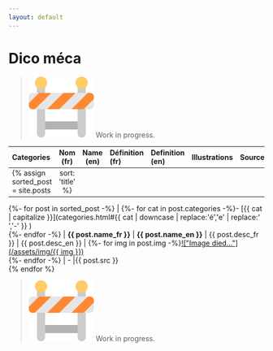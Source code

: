 ```yaml
---
layout: default
---
```


# Dico méca

> ![WIP](/assets/img/wip.png) Work in progress.


| **Categories** | **Nom (fr)** | **Name (en)** | **Définition (fr)** | **Definition (en)** | **Illustrations** | **Sources** |
| :--- | :---: | :---: | :--- | :--- | :---: | --- |
{% assign sorted_post = site.posts | sort: 'title' %}
{%- for post in sorted_post -%}
    | <a name="{{ post.title }}"></a>{%- for cat in post.categories -%}- [{{ cat | capitalize }}](categories.html#{{ cat | downcase | replace:'é','e' | replace:' ','-' }} )<br />{%- endfor -%} | **{{ post.name_fr }}** | **{{ post.name_en }}** | {{ post.desc_fr }} | {{ post.desc_en }} | {%- for img in post.img -%}<a href="{{ img }}" target="new">!["Image died..."](/assets/img/{{ img }})</a><br />{%- endfor -%} | - |{{ post.src }}<br />
{% endfor %}

> ![WIP](/assets/img/wip.png) Work in progress.